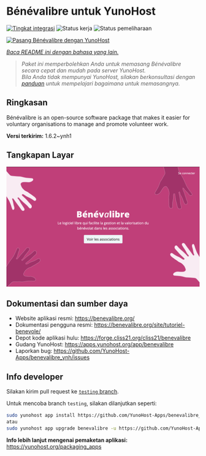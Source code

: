 <!--
N.B.: README ini dibuat secara otomatis oleh <https://github.com/YunoHost/apps/tree/master/tools/readme_generator>
Ini TIDAK boleh diedit dengan tangan.
-->

# Bénévalibre untuk YunoHost

[![Tingkat integrasi](https://apps.yunohost.org/badge/integration/benevalibre)](https://ci-apps.yunohost.org/ci/apps/benevalibre/)
![Status kerja](https://apps.yunohost.org/badge/state/benevalibre)
![Status pemeliharaan](https://apps.yunohost.org/badge/maintained/benevalibre)

[![Pasang Bénévalibre dengan YunoHost](https://install-app.yunohost.org/install-with-yunohost.svg)](https://install-app.yunohost.org/?app=benevalibre)

*[Baca README ini dengan bahasa yang lain.](./ALL_README.md)*

> *Paket ini memperbolehkan Anda untuk memasang Bénévalibre secara cepat dan mudah pada server YunoHost.*  
> *Bila Anda tidak mempunyai YunoHost, silakan berkonsultasi dengan [panduan](https://yunohost.org/install) untuk mempelajari bagaimana untuk memasangnya.*

## Ringkasan

Bénévalibre is an open-source software package that makes it easier for voluntary organisations to manage and promote volunteer work.


**Versi terkirim:** 1.6.2~ynh1

## Tangkapan Layar

![Tangkapan Layar pada Bénévalibre](./doc/screenshots/screenshot.png)

## Dokumentasi dan sumber daya

- Website aplikasi resmi: <https://benevalibre.org/>
- Dokumentasi pengguna resmi: <https://benevalibre.org/site/tutoriel-benevole/>
- Depot kode aplikasi hulu: <https://forge.cliss21.org/cliss21/benevalibre>
- Gudang YunoHost: <https://apps.yunohost.org/app/benevalibre>
- Laporkan bug: <https://github.com/YunoHost-Apps/benevalibre_ynh/issues>

## Info developer

Silakan kirim pull request ke [`testing` branch](https://github.com/YunoHost-Apps/benevalibre_ynh/tree/testing).

Untuk mencoba branch `testing`, silakan dilanjutkan seperti:

```bash
sudo yunohost app install https://github.com/YunoHost-Apps/benevalibre_ynh/tree/testing --debug
atau
sudo yunohost app upgrade benevalibre -u https://github.com/YunoHost-Apps/benevalibre_ynh/tree/testing --debug
```

**Info lebih lanjut mengenai pemaketan aplikasi:** <https://yunohost.org/packaging_apps>
